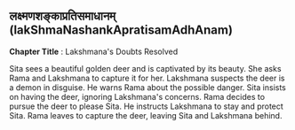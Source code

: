 ## लक्ष्मणशङ्काप्रतिसमाधानम् (lakShmaNashankApratisamAdhAnam)
**Chapter Title** : Lakshmana's Doubts Resolved

Sita sees a beautiful golden deer and is captivated by its beauty. She asks Rama and Lakshmana to capture it for her. Lakshmana suspects the deer is a demon in disguise. He warns Rama about the possible danger. Sita insists on having the deer, ignoring Lakshmana's concerns. Rama decides to pursue the deer to please Sita. He instructs Lakshmana to stay and protect Sita. Rama leaves to capture the deer, leaving Sita and Lakshmana behind.